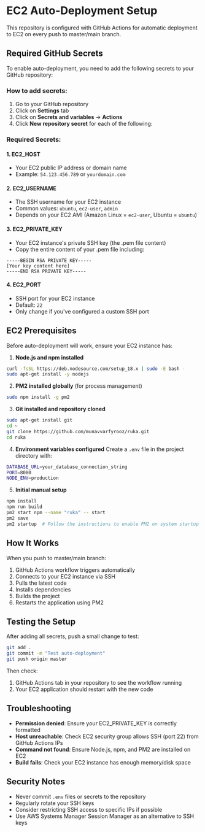 # EC2 Auto-Deployment Setup

This repository is configured with GitHub Actions for automatic deployment to EC2 on every push to master/main branch.

## Required GitHub Secrets

To enable auto-deployment, you need to add the following secrets to your GitHub repository:

### How to add secrets:
1. Go to your GitHub repository
2. Click on **Settings** tab
3. Click on **Secrets and variables** → **Actions** 
4. Click **New repository secret** for each of the following:

### Required Secrets:

#### 1. EC2_HOST
- Your EC2 public IP address or domain name
- Example: `54.123.456.789` or `yourdomain.com`

#### 2. EC2_USERNAME  
- The SSH username for your EC2 instance
- Common values: `ubuntu`, `ec2-user`, `admin`
- Depends on your EC2 AMI (Amazon Linux = `ec2-user`, Ubuntu = `ubuntu`)

#### 3. EC2_PRIVATE_KEY
- Your EC2 instance's private SSH key (the .pem file content)
- Copy the entire content of your .pem file including:
```
-----BEGIN RSA PRIVATE KEY-----
[Your key content here]
-----END RSA PRIVATE KEY-----
```

#### 4. EC2_PORT
- SSH port for your EC2 instance
- Default: `22`
- Only change if you've configured a custom SSH port

## EC2 Prerequisites

Before auto-deployment will work, ensure your EC2 instance has:

1. **Node.js and npm installed**
```bash
curl -fsSL https://deb.nodesource.com/setup_18.x | sudo -E bash -
sudo apt-get install -y nodejs
```

2. **PM2 installed globally** (for process management)
```bash
sudo npm install -g pm2
```

3. **Git installed and repository cloned**
```bash
sudo apt-get install git
cd ~
git clone https://github.com/munavvarfyrooz/ruka.git
cd ruka
```

4. **Environment variables configured**
Create a `.env` file in the project directory with:
```bash
DATABASE_URL=your_database_connection_string
PORT=8080
NODE_ENV=production
```

5. **Initial manual setup**
```bash
npm install
npm run build
pm2 start npm --name "ruka" -- start
pm2 save
pm2 startup  # Follow the instructions to enable PM2 on system startup
```

## How It Works

When you push to master/main branch:
1. GitHub Actions workflow triggers automatically
2. Connects to your EC2 instance via SSH
3. Pulls the latest code
4. Installs dependencies
5. Builds the project
6. Restarts the application using PM2

## Testing the Setup

After adding all secrets, push a small change to test:
```bash
git add .
git commit -m "Test auto-deployment"
git push origin master
```

Then check:
1. GitHub Actions tab in your repository to see the workflow running
2. Your EC2 application should restart with the new code

## Troubleshooting

- **Permission denied**: Ensure your EC2_PRIVATE_KEY is correctly formatted
- **Host unreachable**: Check EC2 security group allows SSH (port 22) from GitHub Actions IPs
- **Command not found**: Ensure Node.js, npm, and PM2 are installed on EC2
- **Build fails**: Check your EC2 instance has enough memory/disk space

## Security Notes

- Never commit `.env` files or secrets to the repository
- Regularly rotate your SSH keys
- Consider restricting SSH access to specific IPs if possible
- Use AWS Systems Manager Session Manager as an alternative to SSH keys